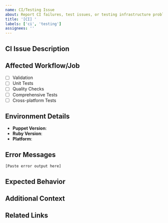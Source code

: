 ```yaml
---
name: CI/Testing Issue
about: Report CI failures, test issues, or testing infrastructure problems
title: '[CI] '
labels: ['ci', 'testing']
assignees: ''
---
```


## CI Issue Description
<!-- Describe the CI or testing issue you're experiencing -->

## Affected Workflow/Job
<!-- Which GitHub Actions workflow or job is failing? -->
- [ ] Validation
- [ ] Unit Tests
- [ ] Quality Checks
- [ ] Comprehensive Tests
- [ ] Cross-platform Tests

## Environment Details
- **Puppet Version**: <!-- e.g., 7.x, 8.x -->
- **Ruby Version**: <!-- e.g., 2.7.8, 3.1.4 -->
- **Platform**: <!-- e.g., ubuntu-latest, macos-latest -->

## Error Messages
<!-- Paste relevant error messages or logs -->
```
[Paste error output here]
```

## Expected Behavior
<!-- What should happen instead? -->

## Additional Context
<!-- Any additional context about the issue -->

## Related Links
<!-- Links to failing workflow runs, related issues, etc. -->